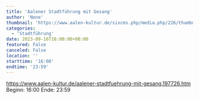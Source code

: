 ```yaml
---
title: 'Aalener Stadtführung mit Gesang'
author: 'None'
thumbnail: 'https://www.aalen-kultur.de/sixcms.php/media.php/226/thumbnails/Aalen_Spionrathaus_%C2%A9made-in-aalen.de%20aalen%20mit%20Gesang.jpg.605139.jpg'
categories:
  - 'Stadtführung'
date: 2023-09-16T16:00:00+00:00
featured: False
canceled: False
location: ''
starttime: '16:00'
endtime: '23:59'
---
```

https://www.aalen-kultur.de/aalener-stadtfuehrung-mit-gesang.197726.htm
Beginn: 16:00
 Ende: 23:59